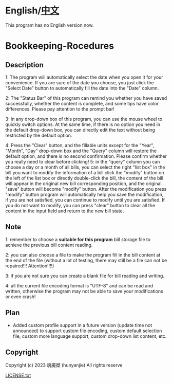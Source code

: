 # English/[中文](README.md)
 This program has no English version now.
# Bookkeeping-Rocedures
## Description
1: The program will automatically select the date when you open it for your convenience. If you are sure of the date you choose, you just click the "Select Date" button to automatically fill the date into the "Date" column.

2: The "Status Bar" of this program can remind you whether you have saved successfully, whether the content is complete, and some tips have color differences. Please pay attention to the prompt bar!

3: In any drop-down box of this program, you can use the mouse wheel to quickly switch options. At the same time, if there is no option you need in the default drop-down box, you can directly edit the text without being restricted by the default option.

4: Press the "Clear" button, and the fillable units except for the "Year", "Month", "Day" drop-down box and the "Query" column will restore the default option, and there is no second confirmation. Please confirm whether you really need to clear before clicking! 5: in the "query" column you can choose a day or a month of all bills, you can select the right "list box" in the bill you want to modify the information of a bill click the "modify" button on the left of the list box or directly double-click the bill, the content of the bill will appear in the original new bill corresponding position, and the original "save" button will become "modify" button. After the modification you press "modify" button program will automatically help you save the modification, if you are not satisfied, you can continue to modify until you are satisfied. If you do not want to modify, you can press "clear" button to clear all the content in the input field and return to the new bill state.

## Note
1: remember to choose a **suitable for this program** bill storage file to achieve the previous bill content reading.

2: you can also choose a file to make the program fill in the bill content at the end of the file (without a lot of testing, there may still be a file can not be repaired!!! Attention!!!!)

3: if you are not sure you can create a blank file for bill reading and writing.

4: all the current file encoding format is "UTF-8" and can be read and written, otherwise the program may not be able to save your modifications or even crash!

## Plan
- Added custom profile support in a future version (update time not announced) to support custom file encoding, custom default selection file, custom more language support, custom drop-down list content, etc.

## Copyright
Copyright (c) 2023 魂魇桀 (hunyanjie) All rights reserve

[LICENSE.txt](LICENSE.txt)